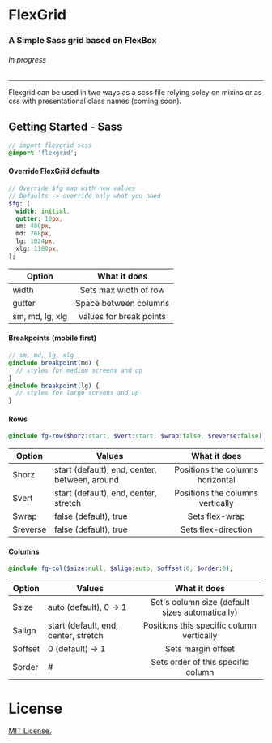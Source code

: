 # FlexGrid
### A Simple Sass grid based on FlexBox
###### In progress

***

Flexgrid can be used in two ways as a scss file relying soley on mixins or as css with presentational class names (coming soon).

## Getting Started - Sass

```sass
// import flexgrid scss
@import 'flexgrid';
```
#### Override FlexGrid defaults

```sass
// Override $fg map with new values
// Defaults -> override only what you need
$fg: (
  width: initial,
  gutter: 10px,
  sm: 480px,
  md: 768px,
  lg: 1024px,
  xlg: 1180px,
);
```

| Option          | What it does             |
| ----------------|:------------------------:|
| width           | Sets max width of row    |
| gutter          | Space between columns    |
| sm, md, lg, xlg | values for break points  |

#### Breakpoints (mobile first)

```sass
// sm, md, lg, xlg
@include breakpoint(md) {
  // styles for medium screens and up
}
@include breakpoint(lg) {
  // styles for large screens and up
}
```

#### Rows

```sass
@include fg-row($horz:start, $vert:start, $wrap:false, $reverse:false);
```
| Option          | Values  | What it does             |
| ----------------|---------|:------------------------:|
| $horz           | start (default), end, center, between, around | Positions the columns horizontal |
| $vert           | start (default), end, center, stretch | Positions the columns vertically |
| $wrap           | false (default), true | Sets flex-wrap |
| $reverse        | false (default), true | Sets flex-direction |


#### Columns

```sass
@include fg-col($size:null, $align:auto, $offset:0, $order:0);
```
| Option          | Values  | What it does             |
| ----------------|---------|:------------------------:|
| $size           | auto (default), 0 -> 1 | Set's column size (default sizes automatically) |
| $align          | start (default, end, center, stretch | Positions this specific column vertically |
| $offset         | 0 (default) -> 1 | Sets margin offset |
| $order          | #                | Sets order of this specific column |



# License

[MIT License.](http://www.opensource.org/licenses/mit-license.php)
